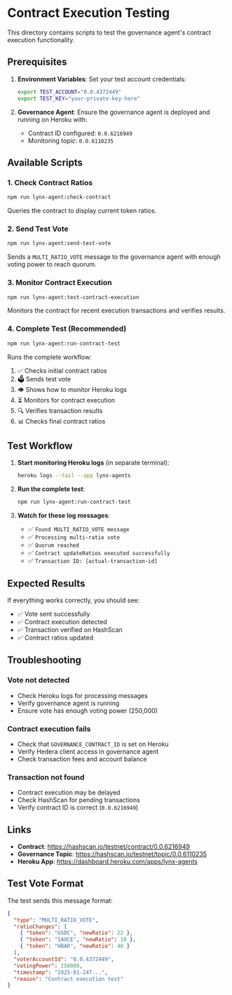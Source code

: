 # Contract Execution Testing

This directory contains scripts to test the governance agent's contract execution functionality.

## Prerequisites

1. **Environment Variables**: Set your test account credentials:
   ```bash
   export TEST_ACCOUNT="0.0.4372449"
   export TEST_KEY="your-private-key-here"
   ```

2. **Governance Agent**: Ensure the governance agent is deployed and running on Heroku with:
   - Contract ID configured: `0.0.6216949`
   - Monitoring topic: `0.0.6110235`

## Available Scripts

### 1. Check Contract Ratios
```bash
npm run lynx-agent:check-contract
```
Queries the contract to display current token ratios.

### 2. Send Test Vote
```bash
npm run lynx-agent:send-test-vote
```
Sends a `MULTI_RATIO_VOTE` message to the governance agent with enough voting power to reach quorum.

### 3. Monitor Contract Execution
```bash
npm run lynx-agent:test-contract-execution
```
Monitors the contract for recent execution transactions and verifies results.

### 4. Complete Test (Recommended)
```bash
npm run lynx-agent:run-contract-test
```
Runs the complete workflow:
1. ✅ Checks initial contract ratios
2. 🗳️ Sends test vote
3. 👁️ Shows how to monitor Heroku logs
4. ⏳ Monitors for contract execution
5. 🔍 Verifies transaction results
6. 📊 Checks final contract ratios

## Test Workflow

1. **Start monitoring Heroku logs** (in separate terminal):
   ```bash
   heroku logs --tail --app lynx-agents
   ```

2. **Run the complete test**:
   ```bash
   npm run lynx-agent:run-contract-test
   ```

3. **Watch for these log messages**:
   - ✅ `Found MULTI_RATIO_VOTE message`
   - ✅ `Processing multi-ratio vote`
   - ✅ `Quorum reached`
   - ✅ `Contract updateRatios executed successfully`
   - ✅ `Transaction ID: [actual-transaction-id]`

## Expected Results

If everything works correctly, you should see:
- ✅ Vote sent successfully
- ✅ Contract execution detected
- ✅ Transaction verified on HashScan
- ✅ Contract ratios updated

## Troubleshooting

### Vote not detected
- Check Heroku logs for processing messages
- Verify governance agent is running
- Ensure vote has enough voting power (250,000)

### Contract execution fails
- Check that `GOVERNANCE_CONTRACT_ID` is set on Heroku
- Verify Hedera client access in governance agent
- Check transaction fees and account balance

### Transaction not found
- Contract execution may be delayed
- Check HashScan for pending transactions
- Verify contract ID is correct (`0.0.6216949`)

## Links

- **Contract**: https://hashscan.io/testnet/contract/0.0.6216949
- **Governance Topic**: https://hashscan.io/testnet/topic/0.0.6110235
- **Heroku App**: https://dashboard.heroku.com/apps/lynx-agents

## Test Vote Format

The test sends this message format:
```json
{
  "type": "MULTI_RATIO_VOTE",
  "ratioChanges": [
    { "token": "USDC", "newRatio": 22 },
    { "token": "SAUCE", "newRatio": 18 },
    { "token": "HBAR", "newRatio": 48 }
  ],
  "voterAccountId": "0.0.4372449",
  "votingPower": 250000,
  "timestamp": "2025-01-24T...",
  "reason": "Contract execution test"
}
``` 